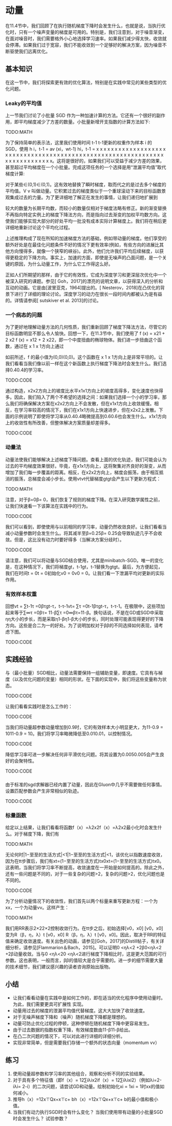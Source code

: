 

<!--
 * @version:
 * @Author:  StevenJokess https://github.com/StevenJokess
 * @Date: 2020-07-14 11:47:05
 * @LastEditors:  StevenJokess https://github.com/StevenJokess
 * @LastEditTime: 2020-07-14 12:18:38
 * @Description:translate
 * @TODO::
 * @Reference:http://preview.d2l.ai/d2l-en/PR-1153/chapter_optimization/momentum.html
 * https://zh.d2l.ai/chapter_optimization/momentum.html
-->

# 动量

在11.4节中，我们回顾了在执行随机梯度下降时会发生什么，也就是说，当执行优化时，只有一个噪声变量的梯度是可用的。特别是，我们注意到，对于噪音渐变，在面对噪音时，我们需要格外小心地选择学习速率。如果我们减少得太快，收敛就会停滞。如果我们过于宽容，我们不能收敛到一个足够好的解决方案，因为噪音不断驱使我们远离优化。

## 基本知识

在这一节中，我们将探索更有效的优化算法，特别是在实践中常见的某些类型的优化问题。

### Leaky的平均值

上一节我们讨论了小批量 SGD 作为一种加速计算的方法。它还有一个很好的副作用，即平均梯度减少了方差的数量。小批量新增开支指数的计算方法如下:

TODO:MATH

为了保持简单的表示法，这里我们使用时间 t-1 t-1更新的权重作为样本 i 的 SGD，使用 h i，t-1 = av (xi，wt-1) hi，t-1 = x x x x x x x x x x x x x x x x x x x x x x x x x x x x x x x x x x x x x x x x x x x x x x x x x x x x x x x x x x x x x x x x x x x x x x x x x x x。这将是很好的，如果我们可以受益于减少方差的效果，甚至超过平均梯度在一个小批量。完成这项任务的一个选择是用“泄漏平均值”取代梯度计算:

对于某些∈(0,1)∈(0,1)。这有效地替换了瞬时梯度，取而代之的是过去多个梯度的平均值。V v 叫做动量。它积累过去的梯度类似于一个重球滚动下来的目标函数景观集成过去的力量。为了更详细地了解正在发生的事情，让我们递归地扩展到

较大的数量为长期平均数，而较小的数量仅相对于梯度法略有修正。新的渐变替换不再指向特定实例上的梯度下降法方向，而是指向过去渐变的加权平均数方向。这使我们能够实现大部分的好处平均一批没有成本实际计算梯度上。我们将在稍后更详细地重新讨论这个平均化过程。

上述推理构成了现在所知的加速梯度方法的基础，例如带动量的梯度。他们享受的额外好处是在最佳化问题条件不好的情况下更有效率(例如，有些方向的进展比其他方向慢得多，就像一个狭窄的峡谷)。此外，他们允许我们平均后续梯度，以获得更稳定的下降方向。事实上，加速的方面，即使是无噪声的凸面问题，是一个关键的原因，为什么动量工作，为什么它工作得这么好。

正如人们所期望的那样，由于它的有效性，它成为深度学习和更深层次优化中一个被深入研究的课题。参见[ Goh，2017]的漂亮的说明文章，以获得深入的分析和互动的动画。它是由[波里亚克，1964]提出的。[ Nesterov，2018]在凸优化的背景下进行了详细的理论讨论。深度学习的动力在很长一段时间内都被认为是有益的。详情请参阅[ sutskiver et al. 2013]的讨论。

### 一个病态的问题

为了更好地理解动量方法的几何性质，我们重新回顾了梯度下降法方法，尽管它的目标函数明显不那么令人愉快。回想一下，在11.3节中，我们使用了 f (x) = x21 + 2 x2 f (x) = x12 + 2 x22，即一个中度扭曲的椭球物体。我们进一步扭曲这个函数，通过在 x 1 x 1方向上通过

如前所述，f 的最小值为(0,0)(0,0)。这个函数在 x 1 x 1方向上是非常平坦的。让我们看看当我们像以前一样在这个新函数上执行梯度下降法时会发生什么。我们选择0.40.4的学习率。

TODO:CODE

通过构造，x2x2方向上的坡度比水平x1x1方向上的坡度高得多，变化速度也快得多。因此，我们陷入了两个不希望的选择之间：如果我们选择一个小的学习率，那么我们将确保解决方案在x2x2方向上不会发散，但在x1x1方向上收敛缓慢。相反，在学习率较高的情况下，我们在x1x1方向上快速进步，但在x2x2上发散。下面的示例说明了即使将学习率从0.40.4略微提高到0.60.6也会发生什么。x1x1方向上的收敛性有所改善，但整体解决方案质量却差得多。

TODO:CODE

### 动量法

动量法使我们能够解决上述梯度下降问题。查看上面的优化轨迹，我们可能会认为过去的平均梯度效果很好。毕竟，在x1x1方向上，这将聚集对齐良好的渐变，从而增加了我们每一步覆盖的距离。相反，在x2x2方向上，梯度会振荡，由于相互抵消的振荡，总梯度会减小步长。使用vtvt代替梯度gtgt会产生以下更新方程式：

TODO:MATH

注意，对于β=0β= 0，我们恢复了规则的梯度下降。在深入研究数学属性之前，让我们快速看一下该算法在实践中的行为。

TODO:CODE

我们可以看到，即使使用与以前相同的学习率，动量仍然收敛良好。让我们看看当减小动量参数时会发生什么。将其减半至β=0.25β= 0.25会导致轨迹几乎不会收敛。但是，这比没有动力时要好得多（当解决方案分歧时）。

TODO:CODE

请注意，我们可以将动量与SGD结合使用，尤其是minibatch-SGD。唯一的变化是，在这种情况下，我们将梯度gt，t-1gt，t-1替换为gtgt。最后，为方便起见，我们在时间t = 0t = 0初始化v0 = 0v0 = 0。让我们看一下泄漏平均对更新的实际作用。

### 有效样本权重

回想vt = ∑t-1τ =0βτgt-τ，t-τ-1vt= ∑τ =0t-1βτgt-τ，t-τ-1。在极限中，这些项加起来等于∑∞τ =0βτ= 11-β∑τ =0∞βτ=11-β。换句话说，不是在GD或SGD中采取ηη大小的步长，而是采取η1-βη1-β大小的步长，同时处理可能表现得更好的下降方向。这些是合二为一的好处。为了说明加权对于ββ的不同选择如何表现，请考虑下图。

TODO:CODE

## 实践经验

与（最小批量）SGD相比，动量法需要保持一组辅助变量，即速度。它具有与梯度（以及优化问题的变量）相同的形状。在下面的实现中，我们将这些变量称为状态。

TODO:CODE

让我们看看实践时是怎么工作的：

TODO:CODE

当我们将动量超参数动量增加到0.9时，它的有效样本大小明显更大，为11-0.9 = 1011-0.9 = 10。我们将学习率略微降低至0.010.01，以控制情况。

TODO:CODE

降低学习率可进一步解决任何非平滑优化问题。将其设置为0.0050.005会产生良好的会聚特性。

TODO:CODE

###

由于标准的sgd求解器已经内置了动量，因此在Gluon中几乎不需要做任何事情。设置匹配参数会产生非常相似的轨迹。

TODO:CODE


### 标量函数

给定以上结果，让我们看看将函数f（x）=λ2x2f（x）=λ2x2最小化时会发生什么。对于梯度下降，我们有

TODO:MATH

无论何时|1−至至的生活方式|<1|1−至至的生活方式|<1，该优化以指数速度收敛，因为在tt步骤后，我们有xt=(1−至至的生活方式)tx0xt=(1−至至的生活方式)tx0。这表明，当我们将学习率不断提高，收敛速度在一开始是如何提高的。除此之外，还有一些问题是不同的，对于一些复杂的问题>2，复杂的问题>2，优化问题也是不同的。

TODO:CODE


为了分析动量情况下的收敛性，我们首先以两个标量来重写更新方程：一个为xx，一个为动量vv。这样产生：

TODO:MATH

我们用RR表示2×22×2控制收敛行为。在tt步之后，初始选择[v0，x0] [v0，x0]变为R（β，η，λ）t [v0，x0] R（β，η，λ）t [v0，x0]。因此，取决于RR的特征值来确定收敛速度。有关出色的动画，请参见[Goh，2017]的Distill帖子，有关详细分析，请参见[Flammarion＆Bach，2015]。可以证明0 <ηλ<2 +2β0<ηλ<2 +2β动量收敛。当与0 <ηλ<20 <ηλ<2进行梯度下降相比时，这是更大范围的可行参数。这也表明，一般而言，ββ的值较大是合乎需要的。进一步的细节需要大量的技术细节，我们建议感兴趣的读者咨询原始出版物。

## 小结

* 让我们看看动量在实践中是如何工作的，即在适当的优化程序中使用动量时。为此，我们需要更具可扩展性
实现。
* 动量用过去的梯度的泄漏平均值代替梯度。这大大加快了收敛速度。
* 对于无噪声梯度下降和（噪声）随机梯度下降都是理想的。
* 动量可防止优化过程的停顿，这种停顿在随机梯度下降中更容易发生。
* 由于过去数据的指数权重下降，有效梯度数由11-β11-β给出。
* 在凸二次问题的情况下，可以对此进行详细的详细分析。
* 实现非常简单，但是需要我们存储一个额外的状态向量（momentum vv）

## 练习

1. 使用动量超参数和学习率的其他组合，观察和分析不同的实验结果。
2. 对于具有多个特征值（即f（x）= 12∑iλix2if（x）= 12∑iλixi2）（例如λi=2-iλi= 2-i）的二次问题，请尝试GD和动量。绘制初始化xi = 1xi = 1时xx的值如何减小。
3. 推导h（x）=12x⊤Qx+x⊤c+ bh（x）=12x⊤Qx+x⊤c+ b的最小值和极小值。
4. 当我们有动力执行SGD时会有什么变化？ 当我们使用带有动量的小批量SGD时会发生什么？ 试验参数？
